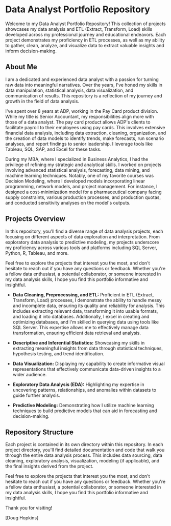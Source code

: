 # Data Analyst Portfolio Repository

Welcome to my Data Analyst Portfolio Repository! This collection of projects showcases my data analysis and ETL (Extract, Transform, Load) skills developed across my professional journey and educational endeavors. Each project demonstrates my proficiency in ETL processes, as well as my ability to gather, clean, analyze, and visualize data to extract valuable insights and inform decision-making.

## About Me

I am a dedicated and experienced data analyst with a passion for turning raw data into meaningful narratives. Over the years, I've honed my skills in data manipulation, statistical analysis, data visualization, and communication of results. This repository is a reflection of my journey and growth in the field of data analysis.

I've spent over 8 years at ADP, working in the Pay Card product division. While my title is Senior Accountant, my responsibilities align more with those of a data analyst. The pay card product allows ADP's clients to facilitate payroll to their employees using pay cards. This involves extensive financial data analysis, including data extraction, cleaning, organization, and the creation of data models to identify trends, make forecasts, run scenario analyses, and report findings to senior leadership. I leverage tools like Tableau, SQL, SAP, and Excel for these tasks.

During my MBA, where I specialized in Business Analytics, I had the privilege of refining my strategic and analytical skills. I worked on projects involving advanced statistical analysis, forecasting, data mining, and machine learning techniques. Notably, one of my favorite courses was Decision Modeling, where I developed models incorporating linear programming, network models, and project management. For instance, I designed a cost-minimization model for a pharmaceutical company facing supply constraints, various production processes, and production quotas, and conducted sensitivity analyses on the model's outputs.


## Projects Overview

In this repository, you'll find a diverse range of data analysis projects, each focusing on different aspects of data exploration and interpretation. From exploratory data analysis to predictive modeling, my projects underscore my proficiency across various tools and platforms including SQL Server, Python, R, Tableau, and more.

Feel free to explore the projects that interest you the most, and don't hesitate to reach out if you have any questions or feedback. Whether you're a fellow data enthusiast, a potential collaborator, or someone interested in my data analysis skills, I hope you find this portfolio informative and insightful.

- **Data Cleaning, Preprocessing, and ETL:** Proficient in ETL (Extract, Transform, Load) processes, I demonstrate the ability to handle messy and incomplete data, ensuring its quality and reliability for analysis. This includes extracting relevant data, transforming it into usable formats, and loading it into databases. Additionally, I excel in creating and optimizing databases, and I'm skilled in querying data using tools like SQL Server. This expertise allows me to effectively manage data transformation, ensuring efficient data retrieval and analysis.

- **Descriptive and Inferential Statistics:** Showcasing my skills in extracting meaningful insights from data through statistical techniques, hypothesis testing, and trend identification.

- **Data Visualization:** Displaying my capability to create informative visual representations that effectively communicate data-driven insights to a wider audience.

- **Exploratory Data Analysis (EDA):** Highlighting my expertise in uncovering patterns, relationships, and anomalies within datasets to guide further analysis.

- **Predictive Modeling:** Demonstrating how I utilize machine learning techniques to build predictive models that can aid in forecasting and decision-making.

## Repository Structure

Each project is contained in its own directory within this repository. In each project directory, you'll find detailed documentation and code that walk you through the entire data analysis process. This includes data sourcing, data cleaning, exploratory analysis, visualization, modeling (if applicable), and the final insights derived from the project.

Feel free to explore the projects that interest you the most, and don't hesitate to reach out if you have any questions or feedback. Whether you're a fellow data enthusiast, a potential collaborator, or someone interested in my data analysis skills, I hope you find this portfolio informative and insightful.

Thank you for visiting!

\[Doug Hopkins\]
